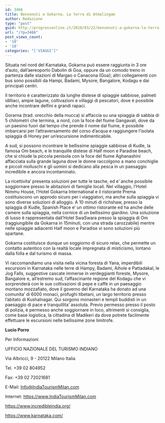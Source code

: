```yaml
---
id: 3466
title: Benvenuti a Gokarna. La terra di Atmalingam
author: Redazione
type: "post"
guid: http://progressonline.it/2010/03/22/benvenuti-a-gokarna-la-terra-di-atmalingam/
url: "/?p=3466"
post_views_count:
- '18'
- '18'
categories: "['VIAGGI']"
---
```


Situata nel nord del Karnataka, Gokarna può essere raggiunta in 3 ore d’auto, dall’aereoporto Dabolin di Goa, oppure da un comodo treno in partenza dalle stazioni di Margao o Canacona (Goa); altri collegamenti con bus sono possibili da Hampi, Badami, Mysore, Bangalore, Kodagu e dai principali centri.

Il territorio è caratterizzato da lunghe distese di spiaggie sabbiose, palmeti idilliaci, ampie lagune, coltivazioni e villaggi di pescatori, dove è possibile anche incontrare delfini e grandi rapaci.

Gorarna (trad. orecchio della mucca) si affaccia su una spiaggia di sabbia di 5 chilometri che termina, a nord, con la foce del fiume Gangavali, dove da un paesino fuori dal tempo che prende il nome dal fiume, è possibile imbarcarsi per l’attraversamento del corso d’acqua e raggiungere l’isolata spiaggia di Honey per un’escursione indimenticabile.

A sud, si possono incontrare le bellissime spiaggie sabbiose di Kudle, la famosa Om beach, e le tranquille distese di Half moon e Paradise beach, che si chiude la piccola penisola con la foce del fiume Aghanashini affacciata sulla grande laguna dove le donne raccolgono a mano conchiglie e piccoli molluschi e gli uomini si dedicano alla pesca in un paesaggio incredibile e ancora incontaminato.

La ricettivita’ presenta soluzioni per tutte le tasche, ed e’ anche possibile soggiornare presso le abitazioni di famiglie locali. Nel villaggio, l’Hotel Nimmu House, l’Hotel Gokarna International e il ristorante Prema costituiscono un approdo sicuro per i viaggiatori, ma anche sulla spiaggia vi sono diverse soluzioni di alloggio. A 10 minuti di richshaw, presso la spiaggia di Kudle, Spanish Place e’ un ottimo ristorante ed ha anche delle camere sulla spiaggia, nella cornice di un bellissimo giardino. Una soluzione di lusso è rappresentata dall’Hotel SwaSwara presso la spiaggia di Om (raggiungibile da Gokarna in 15minuti, con una strada carozzabile) mentre nelle spiaggie adiacenti Half moon e Paradise vi sono soluzioni più spartane.

Gokarna costituisce dunque un soggiorno di sicuro relax, che permette un contatto autentico con la realtà locale impregnata di misticismo, lontano dalla folla e dal turismo di massa.

Vi raccomandiamo una visita nella vicina foresta di Yana, imperdibili escursioni in Karnataka nelle terre di Hampy, Badami, Aihole e Pattadakal, le Jog Falls, suggestive cascate immerse in verdeggianti foreste, Mysore, Bangalore e, all’estremo sud, l’affascinante regione del Kodagu che vi sorprenderà con le sue coltivazioni di pepe e caffè in un paesaggio montano mozzafiato, dove il governo del Karnataka ha donato ad una comunita’ di 6000 monaci, profughi tibetani, un largo territorio presso l’abitato di Kushalnagar. Qui sorgono monasteri e templi buddisti in un paesaggio di pace e tranquillita’ assoluta. Previo permesso presso il posto di polizia, è permesso anche soggiornare in loco, altrimenti si consiglia, come base logistica, la cittadina di Madikeri da dove potrete facilmente effettuare le escursioni nelle bellissime zone limitrofe.

**Lucio Porro**

Per Informazioni

UFFICIO NAZIONALE DEL TURISMO INDIANO

Via Albricci, 9 - 20122 Milano Italia

Tel. +39 02 804952

Fax: +39 02 72021681

E-Mail: Info@IndiaTourismMilan.com

Internet: https://www.IndiaTourismMilan.com

<font color="#000080"><span lang="zxx"><u><https://www.incredibleindia.org/></u></span></font>

<font color="#000080"><span lang="zxx"><u><https://www.karnataka.com/></u></span></font>